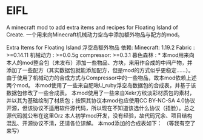 # EIFL
A minecraft mod to add extra items and recipes for Floating Island of Create. 一个用来向Minecraft机械动力空岛中添加额外物品与配方的mod。

Extra Items for Floating Island
浮空岛额外物品
依赖: Minecraft: 1.19.2
     Fabric    : >=0.14.11
     机械动力    : >=0.0.5g
     compressor: >=0.3.1
     暮色森林    : *
本mod用来向本人的mod整合包（未发布）添加一些物品、方块，来用作合成的中间产物，并添加了一些配方（其实数据包就能添加配方，但是mod的方式似乎更稳定……）。由于使用了机械动力的合成方式与Compressor中的一些物品，故本mod依赖上述两个mod。
本mod使用了一些来自肥啾U_ruby浮空岛数据包的合成表，并基于该数据包修改了一些合成表。
本mod使用了一些来自Xekr方纹淡彩材质包的素材，并以其为基础绘制了材质包；按照其协议本mod也应使用CC BY-NC-SA 4.0协议开源，但该协议不适用软件源代码，所以现在不知道该选什么协议（捂脸）。总之源代码就公布在这里Orz
本人初学mod开发，没有经验，故代码冗余、项目结构混乱、开源协议不清，还请各位谅解。
本mod添加的合成表如下：
（等我有空了来写）
